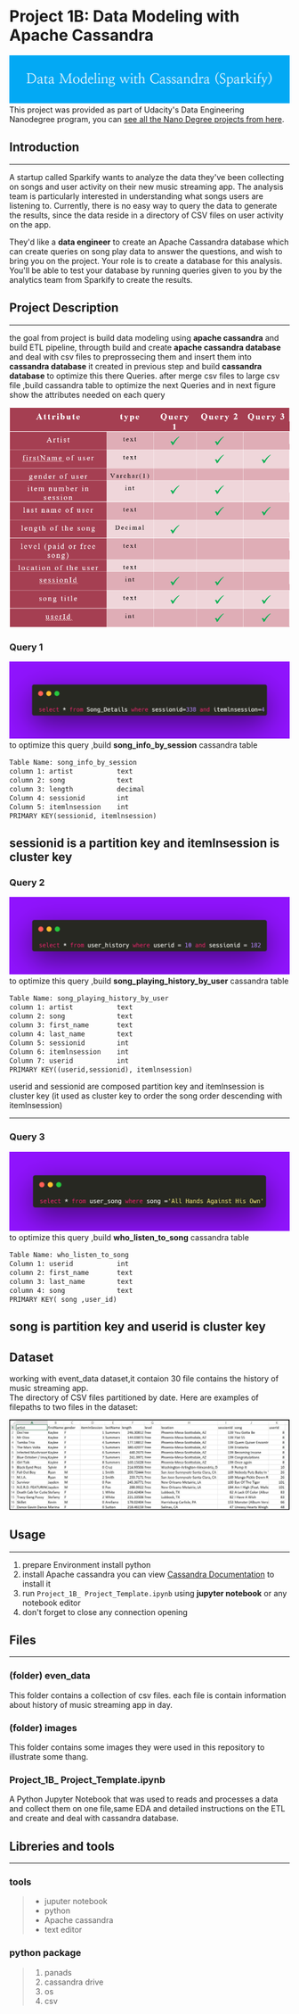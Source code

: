 # Project 1B: Data Modeling with Apache Cassandra 
![](images/Data_Modeling_with_Cassandra_(Sparkify).png)
This project was provided as part of Udacity's Data Engineering Nanodegree program, you can [see all the Nano Degree projects from here](https://github.com/mohamedbakhet/Data-Engineering-Udacity-Nano-Degree-Program-).
## Introduction
---
A startup called Sparkify wants to analyze the data they've been collecting on songs and user activity on their new music streaming app. The analysis team is particularly interested in understanding what songs users are listening to. Currently, there is no easy way to query the data to generate the results, since the data reside in a directory of CSV files on user activity on the app.

They'd like a __data engineer__ to create an Apache Cassandra database which can create queries on song play data to answer the questions, and wish to bring you on the project. Your role is to create a database for this analysis. You'll be able to test your database by running queries given to you by the analytics team from Sparkify to create the results.

## Project Description
---
the goal from project is build data modeling using **apache cassandra** and build ETL pipeline, througth build and create **apache cassandra database** and deal with csv files to preprossecing them and insert them into **cassandra database** it created in previous step and build **cassandra database** to optimize this there Queries.
after merge csv files to large csv file ,build cassandra table to optimize the next Queries and in next figure show the attributes needed on each query

![](images/Capture.PNG)

### Query 1
![](images/carbon.png)
to optimize this query ,build **song_info_by_session** cassandra table

```
Table Name: song_info_by_session
column 1: artist           text
column 2: song             text
column 3: length           decimal
Column 4: sessionid        int
Column 5: itemlnsession    int
PRIMARY KEY(sessionid, itemlnsession)
```
sessionid is a partition key and itemlnsession is cluster key
---

### Query 2
![](images/carbon2.png)
to optimize this query ,build **song_playing_history_by_user** cassandra table

 ```
 Table Name: song_playing_history_by_user
column 1: artist           text
column 2: song             text
column 3: first_name       text
column 4: last_name        text
Column 5: sessionid        int
Column 6: itemlnsession    int
Column 7: userid           int
PRIMARY KEY((userid,sessionid), itemlnsession)
```


userid and sessionid are composed partition key and itemlnsession is cluster key (it used as cluster key to order the song order descending with itemlnsession)

---
### Query 3
![](images/carbon3.png)
to optimize this query ,build **who_listen_to_song** cassandra table

  ```
  Table Name: who_listen_to_song
Column 1: userid           int
column 2: first_name       text
column 3: last_name        text
column 4: song             text
PRIMARY KEY( song ,user_id)
```
song is partition key and userid is cluster key
---
## Dataset 
 working with event_data dataset,it contaion 30 file contains the history of music streaming app.  
  The directory of CSV files partitioned by date. Here are examples of filepaths to two files in the dataset: 


  ![](images/image_event_datafile_new.jpg)

## Usage 

---
1. prepare Environment  install python 
2. install Apache cassandra you can view  [Cassandra Documentation](https://cassandra.apache.org/doc/latest/cassandra/getting_started/installing.html) to install it 
3. run ``Project_1B_ Project_Template.ipynb``  using  **jupyter notebook** or any notebook editor 
4. don't forget to close any connection opening 

## Files
---
### (folder) even_data
This folder contains a collection of csv files. each file is contain information about history of music streaming app in day.

### (folder) images
This folder contains some images they were used in this repository to illustrate some thang.


### Project_1B_ Project_Template.ipynb
A Python Jupyter Notebook that was used to reads and processes a data and collect them on one file,same EDA and detailed instructions on the ETL and create and deal with cassandra database.


## Libreries and tools 
---
### tools

>* juputer notebook 
>* python 
>* Apache cassandra
>* text editor

### python package
>1. panads
>2. cassandra drive
>3. os
>4. csv 


 
